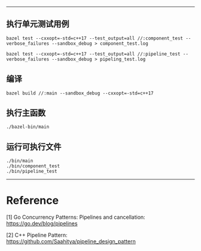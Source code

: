 <!--
 * @Author: lourisxu
 * @Date: 2024-03-23 20:19:38
 * @LastEditors: lourisxu
 * @LastEditTime: 2025-02-08 10:19:00
 * @FilePath: /pipeline/README.md
 * @Description: 
 * 
 * Copyright (c) 2024 by lourisxu, All Rights Reserved. 
-->
---

## 执行单元测试用例
```
bazel test --cxxopt=-std=c++17 --test_output=all //:component_test --verbose_failures --sandbox_debug > component_test.log

bazel test --cxxopt=-std=c++17 --test_output=all //:pipeline_test --verbose_failures --sandbox_debug > pipeling_test.log
```

## 编译
```
bazel build //:main --sandbox_debug --cxxopt=-std=c++17
```

## 执行主函数
```
./bazel-bin/main
```

## 运行可执行文件

```
./bin/main
./bin/component_test
./bin/pipeline_test
```

---

# Reference

[1] Go Concurrency Patterns: Pipelines and cancellation: https://go.dev/blog/pipelines

[2] C++ Pipeline Pattern: https://github.com/Saahitya/pipeline_design_pattern
